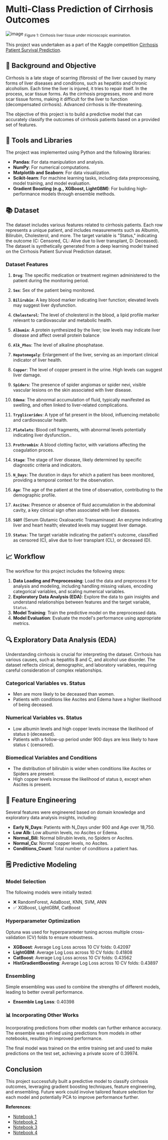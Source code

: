 # Multi-Class Prediction of Cirrhosis Outcomes

![image](https://github.com/user-attachments/assets/d5b9678f-8cd9-4011-9580-edaaf1ec63cd)
<sub>Figure 1: Cirrhosis liver tissue under microscopic examination.</sub>

This project was undertaken as a part of the Kaggle competition [Cirrhosis Patient Survival Prediction](https://www.kaggle.com/competitions/playground-series-s3e26/overview).

## 🎯 Background and Objective

Cirrhosis is a late stage of scarring (fibrosis) of the liver caused by many forms of liver diseases and conditions, such as hepatitis and chronic alcoholism. Each time the liver is injured, it tries to repair itself. In the process, scar tissue forms. As the cirrhosis progresses, more and more scar tissue forms, making it difficult for the liver to function (decompensated cirrhosis). Advanced cirrhosis is life-threatening.

The objective of this project is to build a predictive model that can accurately classify the outcomes of cirrhosis patients based on a provided set of features.

## 🔧 Tools and Libraries

The project was implemented using Python and the following libraries:

- **Pandas**: For data manipulation and analysis.
- **NumPy**: For numerical computations.
- **Matplotlib and Seaborn**: For data visualization.
- **Scikit-learn**: For machine learning tasks, including data preprocessing, model training, and model evaluation.
- **Gradient Boosting (e.g., XGBoost, LightGBM)**: For building high-performance models through ensemble methods.

## 📚 Dataset

The dataset includes various features related to cirrhosis patients. Each row represents a unique patient, and includes measurements such as Albumin, Bilirubin, Cholesterol, and more. The target variable is "Status," indicating the outcome (C: Censored, CL: Alive due to liver transplant, D: Deceased). The dataset is synthetically generated from a deep learning model trained on the Cirrhosis Patient Survival Prediction dataset.

### Dataset Features

1. **`Drug`**: The specific medication or treatment regimen administered to the patient during the monitoring period.

1. **`Sex`**: Sex of the patient being monitored. 

2. **`Bilirubin`**: A key blood marker indicating liver function; elevated levels may suggest liver dysfunction.

3. **`Cholesterol`**: The level of cholesterol in the blood, a lipid profile marker relevant to cardiovascular and metabolic health.

4. **`Albumin`**: A protein synthesized by the liver; low levels may indicate liver disease and affect overall protein balance

1. **`Alk_Phos`**: The level of alkaline phosphatase.

1. **`Hepatomegaly`**:  Enlargement of the liver, serving as an important clinical indicator of liver health.

1. **`Copper`**: The level of copper present in the urine. High levels can suggest liver damage.

2. **`Spiders`**: The presence of spider angiomas or spider nevi, visible vascular lesions on the skin associated with liver disease.

3. **`Edema`**: The abnormal accumulation of fluid, typically manifested as swelling, and often linked to liver-related complications.

4. **`Tryglicerides`**:  A type of fat present in the blood, influencing metabolic and cardiovascular health.

3. **`Platelets`**: Blood cell fragments, with abnormal levels potentially indicating liver dysfunction..

4. **`Prothrombin`**: A blood clotting factor, with variations affecting the coagulation proces.

3. **`Stage`**: The stage of liver disease, likely determined by specific diagnostic criteria and indicators.

3. **`N_Days`**: The duration in days for which a patient has been monitored, providing a temporal context for the observation.

4. **`Age`**: The age of the patient at the time of observation, contributing to the demographic profile.

3. **`Ascites`**:  Presence or absence of fluid accumulation in the abdominal cavity, a key clinical sign often associated with liver diseases.

4. **`SGOT`** (Serum Glutamic Oxaloacetic Transaminase): An enzyme indicating liver and heart health; elevated levels may suggest liver damage.

4. **`Status`**: The target variable indicating the patient's outcome, classified as censored (C), alive due to liver transplant (CL), or deceased (D).

## 📈 Workflow

The workflow for this project includes the following steps:

1. **Data Loading and Preprocessing**: Load the data and preprocess it for analysis and modeling, including handling missing values, encoding categorical variables, and scaling numerical variables.
2. **Exploratory Data Analysis (EDA)**: Explore the data to gain insights and understand relationships between features and the target variable, `Status`.
3. **Model Training**: Train the predictive model on the preprocessed data.
4. **Model Evaluation**: Evaluate the model's performance using appropriate metrics.

## 🔍 Exploratory Data Analysis (EDA) 

Understanding cirrhosis is crucial for interpreting the dataset. Cirrhosis has various causes, such as hepatitis B and C, and alcohol use disorder. The dataset reflects clinical, demographic, and laboratory variables, requiring careful consideration of complex relationships.

### Categorical Variables vs. Status

- Men are more likely to be deceased than women.
- Patients with conditions like Ascites and Edema have a higher likelihood of being deceased.

### Numerical Variables vs. Status

- Low albumin levels and high copper levels increase the likelihood of status `D` (deceased).
- Patients with a follow-up period under 900 days are less likely to have status `C` (censored).

### Biomedical Variables and Conditions

- The distribution of bilirubin is wider when conditions like Ascites or Spiders are present.
- High copper levels increase the likelihood of status `D`, except when Ascites is present.
  
## 🔧 Feature Engineering

Several features were engineered based on domain knowledge and exploratory data analysis insights, including:

- **Early N_Days**: Patients with N_Days under 900 and Age over 18,750.
- **Low Alb**: Low albumin levels, no Ascites or Edema.
- **Normal_Bili**: Normal bilirubin levels, no Spiders or Ascites.
- **Normal_Cu**: Normal copper levels, no Ascites.
- **Conditions_Count**: Total number of conditions a patient has.

## 🗒️ Predictive Modeling

### Model Selection

The following models were initially tested:

- ❌ RandomForest, AdaBoost, KNN, SVM, ANN
- ✅ XGBoost, LightGBM, CatBoost

### Hyperparameter Optimization

Optuna was used for hyperparameter tuning across multiple cross-validation (CV) folds to ensure robustness.

- **XGBoost**: Average Log Loss across 10 CV folds: 0.42097
- **LightGBM**: Average Log Loss across 10 CV folds: 0.41808
- **CatBoost**: Average Log Loss across 10 CV folds: 0.43562
- **HistGradientBoosting**: Average Log Loss across 10 CV folds: 0.43897

### Ensembling

Simple ensembling was used to combine the strengths of different models, leading to better overall performance.

- **Ensemble Log Loss**: 0.40398

### 📊 Incorporating Other Works

Incorporating predictions from other models can further enhance accuracy. The ensemble was refined using predictions from models in other notebooks, resulting in improved performance.

The final model was trained on the entire training set and used to make predictions on the test set, achieving a private score of 0.39974.


## Conclusion

This project successfully built a predictive model to classify cirrhosis outcomes, leveraging gradient boosting techniques, feature engineering, and ensembling. Future work could involve tailored feature selection for each model and potentially PCA to improve performance further.

**References**:
- [Notebook 1](https://www.kaggle.com/code/omega11/medical-analysis-added-18-features-xgb)
- [Notebook 2](https://www.kaggle.com/code/ashishkumarak/ps3e26-liver-cirrhosis-eda-model)
- [Notebook 3](https://www.kaggle.com/code/satyaprakashshukl/multi-class-prediction-of-cirrhosis-outcomes)
- [Notebook 4](https://www.kaggle.com/code/dreygaen/ps3e25-cirrhosis-multi-class-solution)

